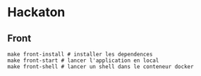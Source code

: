 # Hackaton

## Front
```
make front-install # installer les dependences
make front-start # lancer l'application en local
make front-shell # lancer un shell dans le conteneur docker 
```